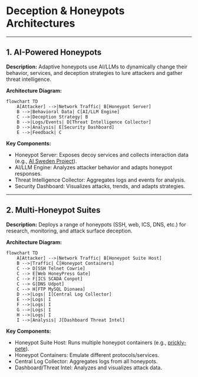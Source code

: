 # Deception & Honeypots Architectures

---

## 1. AI-Powered Honeypots

**Description:**
Adaptive honeypots use AI/LLMs to dynamically change their behavior, services, and deception strategies to lure attackers and gather threat intelligence.

**Architecture Diagram:**
```mermaid
flowchart TD
    A[Attacker] -->|Network Traffic| B[Honeypot Server]
    B -->|Behavioral Data| C[AI/LLM Engine]
    C -->|Deception Strategy| B
    B -->|Logs/Events| D[Threat Intelligence Collector]
    D -->|Analysis| E[Security Dashboard]
    E -->|Feedback| C
```

**Key Components:**
- Honeypot Server: Exposes decoy services and collects interaction data (e.g., [AI Sweden Project](https://www.ai.se/en/project/ai-powered-honeypots)).
- AI/LLM Engine: Analyzes attacker behavior and adapts honeypot responses.
- Threat Intelligence Collector: Aggregates logs and events for analysis.
- Security Dashboard: Visualizes attacks, trends, and adapts strategies.

---

## 2. Multi-Honeypot Suites

**Description:**
Deploys a range of honeypots (SSH, web, ICS, DNS, etc.) for research, monitoring, and attack surface deception.

**Architecture Diagram:**
```mermaid
flowchart TD
    A[Attacker] -->|Network Traffic| B[Honeypot Suite Host]
    B -->|Traffic| C[Honeypot Containers]
    C --> D[SSH Telnet Cowrie]
    C --> E[Web HoneyPress Gate]
    C --> F[ICS SCADA Conpot]
    C --> G[DNS Udpot]
    C --> H[FTP MySQL Dionaea]
    D -->|Logs| I[Central Log Collector]
    E -->|Logs| I
    F -->|Logs| I
    G -->|Logs| I
    H -->|Logs| I
    I -->|Analysis| J[Dashboard Threat Intel]
```

**Key Components:**
- Honeypot Suite Host: Runs multiple honeypot containers (e.g., [prickly-pete](https://github.com/philcryer/prickly-pete)).
- Honeypot Containers: Emulate different protocols/services.
- Central Log Collector: Aggregates logs from all honeypots.
- Dashboard/Threat Intel: Analyzes and visualizes attack data. 